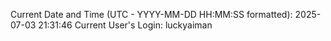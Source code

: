 Current Date and Time (UTC - YYYY-MM-DD HH:MM:SS formatted): 2025-07-03 21:31:46
Current User's Login: luckyaiman
